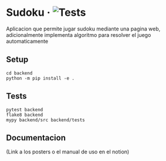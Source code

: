 # Sudoku &middot; ![Tests](https://github.com/JuanJoZP/sudoku/actions/workflows/tests.yml/badge.svg)

Aplicacion que permite jugar sudoku mediante una pagina web, adicionalmente implementa algoritmo para resolver el juego automaticamente

## Setup
```
cd backend 
python -m pip install -e .
```

## Tests
```
pytest backend
flake8 backend
mypy backend/src backend/tests
```

## Documentacion
(Link a los posters o el manual de uso en el notion)
